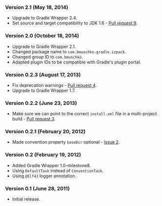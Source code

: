 ### Version 2.1 (May 18, 2014)

* Upgrade to Gradle Wrapper 2.4.
* Set source and target compatibility to JDK 1.6 - [Pull request 9](https://github.com/bmuschko/gradle-izpack-plugin/pull/9).

### Version 2.0 (October 18, 2014)

* Upgrade to Gradle Wrapper 2.1.
* Changed package name to `com.bmuschko.gradle.izpack`.
* Changed group ID to `com.bmuschko`.
* Adapted plugin IDs to be compatible with Gradle's plugin portal.

### Version 0.2.3 (August 17, 2013)

* Fix deprecation warnings - [Pull request 4](https://github.com/bmuschko/gradle-izpack-plugin/pull/4).
* Upgrade to Gradle Wrapper 1.7.

### Version 0.2.2 (June 23, 2013)

* Make sure we can point to the correct `install.xml` file in a multi-project build - [Pull request 3](https://github.com/bmuschko/gradle-izpack-plugin/pull/3).

### Version 0.2.1 (February 20, 2012)

* Made convention property `baseDir` optional - [Issue 2](https://github.com/bmuschko/gradle-izpack-plugin/issues/2).

### Version 0.2 (February 19, 2012)

* Added Gradle Wrapper 1.0-milestone8.
* Using `DefaultTask` instead of `ConventionTask`.
* Using `@Slf4J` logger annotation.

### Version 0.1 (June 28, 2011)

* Initial release.